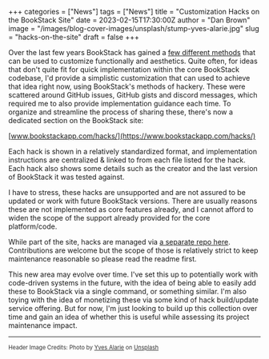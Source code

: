 +++
categories = ["News"]
tags = ["News"]
title = "Customization Hacks on the BookStack Site"
date = 2023-02-15T17:30:00Z
author = "Dan Brown"
image = "/images/blog-cover-images/unsplash/stump-yves-alarie.jpg"
slug = "hacks-on-the-site"
draft = false
+++

Over the last few years BookStack has gained a [few different methods](/docs/admin/hacking-bookstack/) that can be used
to customize functionally and aesthetics.
Quite often, for ideas that don't quite fit for quick implementation within the 
core BookStack codebase, I'd provide a simplistic customization that can used
to achieve that idea right now, using BookStack's methods of hackery. 
These were scattered around GitHub issues, GitHub gists and discord messages, which required me to also provide implementation guidance each time. 
To organize and streamline the process of sharing these, there's now a dedicated
section on the BookStack site:

[www.bookstackapp.com/hacks/](https://www.bookstackapp.com/hacks/)

Each hack is shown in a relatively standardized format, 
and implementation instructions are centralized & linked to from each file
listed for the hack.
Each hack also shows some details such as the creator and the last version of BookStack it was tested against.

I have to stress, these hacks are unsupported and are not assured to be updated or work
with future BookStack versions. There are usually reasons these are not implemented as core features already, and I cannot afford to widen the scope of the support already provided for the core platform/code.

While part of the site, hacks are managed via [a separate repo here](https://github.com/BookStackApp/hacks). Contributions are welcome but the scope of those is relatively strict to keep maintenance reasonable so please read the readme first.

This new area may evolve over time. I've set this up to potentially work with 
code-driven systems in the future, with the idea of being able to easily add
these to BookStack via a single command, or something similar. 
I'm also toying with the idea of monetizing these via some kind of hack build/update
service offering. 
But for now, I'm just looking to build up this collection over time and gain an 
idea of whether this is useful while assessing its project maintenance impact.

----

<span style="font-size: 0.8em;opacity:0.9;">Header Image Credits: <span>Photo by <a href="https://unsplash.com/@yvesalarie?utm_source=unsplash&utm_medium=referral&utm_content=creditCopyText">Yves Alarie</a> on <a href="https://unsplash.com/photos/vBFfFMZOroQ?utm_source=unsplash&utm_medium=referral&utm_content=creditCopyText">Unsplash</a></span></span>